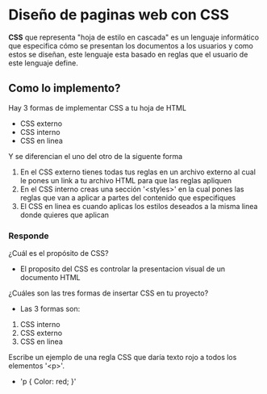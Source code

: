 # Diseño de paginas web con CSS

**CSS** que representa "hoja de estilo en cascada" es un lenguaje informático que especifica cómo se presentan los documentos a los usuarios y como estos se diseñan, este lenguaje esta basado en reglas que el usuario de este lenguaje define.

## Como lo implemento?

Hay 3 formas de implementar CSS a tu hoja de HTML

- CSS externo
- CSS interno
- CSS en linea

Y se diferencian el uno del otro de la siguente forma

1. En el CSS externo tienes todas tus reglas en un archivo externo al cual le pones un link a tu archivo HTML para que las reglas apliquen
2. En el CSS interno creas una sección '\<styles>' en la cual pones las reglas que van a aplicar a partes del contenido que especifiques
3. El CSS en linea es cuando aplicas los estilos deseados a la misma linea donde quieres que aplican

### Responde

¿Cuál es el propósito de CSS?

- El proposito del CSS es controlar la presentacion visual de un documento HTML

¿Cuáles son las tres formas de insertar CSS en tu proyecto?

- Las 3 formas son:

1. CSS interno
2. CSS externo
3. CSS en linea

Escribe un ejemplo de una regla CSS que daría texto rojo a todos los elementos '\<p>'.

- 'p { Color: red; }'